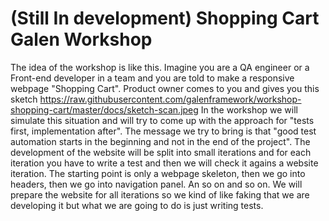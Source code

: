 (Still In development)  Shopping Cart Galen Workshop
======================

The idea of the workshop is like this. Imagine you are a QA engineer or a Front-end developer in a team and you are told to make a responsive webpage "Shopping Cart". Product owner comes to you and gives you this sketch https://raw.githubusercontent.com/galenframework/workshop-shopping-cart/master/docs/sketch-scan.jpeg
In the workshop we will simulate this situation and will try to come up with the approach for "tests first, implementation after". The message we try to bring is that "good test automation starts in the beginning and not in the end of the project". The development of the website will be split into small iterations and for each iteration you have to write a test and then we will check it agains a website iteration. The starting point is only a webpage skeleton, then we go into headers, then we go into navigation panel. An so on and so on.
We will prepare the website for all iterations so we kind of like faking that we are developing it but what we are going to do is just writing tests.

